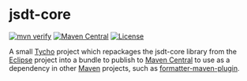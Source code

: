 # jsdt-core

[![mvn verify][ci_img]][ci_link]
[![Maven Central][maven_img]][maven_link]
[![License][license_img]][license_link]

A small [Tycho] project which repackages the jsdt-core library from the
[Eclipse] project into a bundle to publish to [Maven Central] to use as a
dependency in other [Maven] projects, such as [formatter-maven-plugin].

[Eclipse]: https://www.eclipse.org/
[Maven Central]: https://search.maven.org/
[Maven]: https://maven.apache.org/
[Tycho]: https://www.eclipse.org/tycho/
[ci_img]: https://github.com/revelc/jsdt-core/workflows/mvn%20verify/badge.svg
[ci_link]: https://github.com/revelc/jsdt-core/actions
[formatter-maven-plugin]: https://github.com/revelc/formatter-maven-plugin
[license_img]: https://img.shields.io/badge/license-EPL%201.0-blue.svg
[license_link]: https://github.com/revelc/jsdt-core/blob/main/LICENSE
[maven_img]: https://maven-badges.herokuapp.com/maven-central/net.revelc.code.formatter/jsdt-core/badge.svg
[maven_link]: https://maven-badges.herokuapp.com/maven-central/net.revelc.code.formatter/jsdt-core
